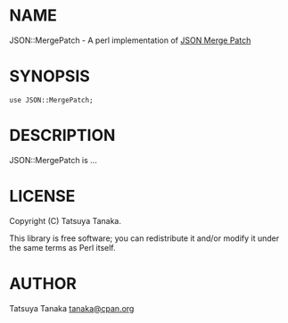 # NAME

JSON::MergePatch - A perl implementation of [JSON Merge Patch](http://tools.ietf.org/html/draft-ietf-appsawg-json-merge-patch-02)

# SYNOPSIS

    use JSON::MergePatch;

# DESCRIPTION

JSON::MergePatch is ...

# LICENSE

Copyright (C) Tatsuya Tanaka.

This library is free software; you can redistribute it and/or modify
it under the same terms as Perl itself.

# AUTHOR

Tatsuya Tanaka <tanaka@cpan.org>


